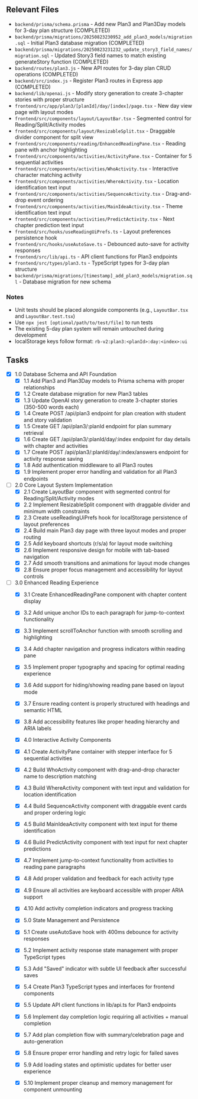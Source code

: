 ## Relevant Files

- `backend/prisma/schema.prisma` - Add new Plan3 and Plan3Day models for 3-day plan structure (COMPLETED)
- `backend/prisma/migrations/20250823230952_add_plan3_models/migration.sql` - Initial Plan3 database migration (COMPLETED)
- `backend/prisma/migrations/20250823231232_update_story3_field_names/migration.sql` - Updated Story3 field names to match existing generateStory function (COMPLETED)
- `backend/routes/plan3.js` - New API routes for 3-day plan CRUD operations (COMPLETED)
- `backend/src/index.js` - Register Plan3 routes in Express app (COMPLETED)
- `backend/lib/openai.js` - Modify story generation to create 3-chapter stories with proper structure
- `frontend/src/app/plan3/[planId]/day/[index]/page.tsx` - New day view page with layout modes
- `frontend/src/components/layout/LayoutBar.tsx` - Segmented control for Reading/Split/Activity modes
- `frontend/src/components/layout/ResizableSplit.tsx` - Draggable divider component for split view
- `frontend/src/components/reading/EnhancedReadingPane.tsx` - Reading pane with anchor highlighting
- `frontend/src/components/activities/ActivityPane.tsx` - Container for 5 sequential activities
- `frontend/src/components/activities/WhoActivity.tsx` - Interactive character matching activity
- `frontend/src/components/activities/WhereActivity.tsx` - Location identification text input
- `frontend/src/components/activities/SequenceActivity.tsx` - Drag-and-drop event ordering
- `frontend/src/components/activities/MainIdeaActivity.tsx` - Theme identification text input
- `frontend/src/components/activities/PredictActivity.tsx` - Next chapter prediction text input
- `frontend/src/hooks/useReadingUiPrefs.ts` - Layout preferences persistence hook
- `frontend/src/hooks/useAutoSave.ts` - Debounced auto-save for activity responses
- `frontend/src/lib/api.ts` - API client functions for Plan3 endpoints
- `frontend/src/types/plan3.ts` - TypeScript types for 3-day plan structure
- `backend/prisma/migrations/[timestamp]_add_plan3_models/migration.sql` - Database migration for new schema

### Notes

- Unit tests should be placed alongside components (e.g., `LayoutBar.tsx` and `LayoutBar.test.tsx`)
- Use `npx jest [optional/path/to/test/file]` to run tests
- The existing 5-day plan system will remain untouched during development
- localStorage keys follow format: `rb-v2:plan3:<planId>:day:<index>:ui`

## Tasks

- [x] 1.0 Database Schema and API Foundation
  - [x] 1.1 Add Plan3 and Plan3Day models to Prisma schema with proper relationships
  - [x] 1.2 Create database migration for new Plan3 tables
  - [x] 1.3 Update OpenAI story generation to create 3-chapter stories (350-500 words each)
  - [x] 1.4 Create POST /api/plan3 endpoint for plan creation with student and story validation
  - [x] 1.5 Create GET /api/plan3/:planId endpoint for plan summary retrieval
  - [x] 1.6 Create GET /api/plan3/:planId/day/:index endpoint for day details with chapter and activities
  - [x] 1.7 Create POST /api/plan3/:planId/day/:index/answers endpoint for activity response saving
  - [x] 1.8 Add authentication middleware to all Plan3 routes
  - [x] 1.9 Implement proper error handling and validation for all Plan3 endpoints

- [ ] 2.0 Core Layout System Implementation
  - [x] 2.1 Create LayoutBar component with segmented control for Reading/Split/Activity modes
  - [x] 2.2 Implement ResizableSplit component with draggable divider and minimum width constraints
  - [x] 2.3 Create useReadingUiPrefs hook for localStorage persistence of layout preferences
  - [x] 2.4 Build main Plan3 day page with three layout modes and proper routing
  - [x] 2.5 Add keyboard shortcuts (r/s/a) for layout mode switching
  - [x] 2.6 Implement responsive design for mobile with tab-based navigation
  - [x] 2.7 Add smooth transitions and animations for layout mode changes
  - [x] 2.8 Ensure proper focus management and accessibility for layout controls

- [ ] 3.0 Enhanced Reading Experience
  - [x] 3.1 Create EnhancedReadingPane component with chapter content display
  - [x] 3.2 Add unique anchor IDs to each paragraph for jump-to-context functionality
  - [x] 3.3 Implement scrollToAnchor function with smooth scrolling and highlighting
  - [x] 3.4 Add chapter navigation and progress indicators within reading pane
  - [x] 3.5 Implement proper typography and spacing for optimal reading experience
  - [x] 3.6 Add support for hiding/showing reading pane based on layout mode
  - [x] 3.7 Ensure reading content is properly structured with headings and semantic HTML
  - [x] 3.8 Add accessibility features like proper heading hierarchy and ARIA labels

  - [x] 4.0 Interactive Activity Components
  - [x] 4.1 Create ActivityPane container with stepper interface for 5 sequential activities
  - [x] 4.2 Build WhoActivity component with drag-and-drop character name to description matching
  - [x] 4.3 Build WhereActivity component with text input and validation for location identification
  - [x] 4.4 Build SequenceActivity component with draggable event cards and proper ordering logic
  - [x] 4.5 Build MainIdeaActivity component with text input for theme identification
  - [x] 4.6 Build PredictActivity component with text input for next chapter predictions
  - [x] 4.7 Implement jump-to-context functionality from activities to reading pane paragraphs
  - [x] 4.8 Add proper validation and feedback for each activity type
  - [x] 4.9 Ensure all activities are keyboard accessible with proper ARIA support
  - [x] 4.10 Add activity completion indicators and progress tracking

  - [x] 5.0 State Management and Persistence
  - [x] 5.1 Create useAutoSave hook with 400ms debounce for activity responses
  - [x] 5.2 Implement activity response state management with proper TypeScript types
  - [x] 5.3 Add "Saved" indicator with subtle UI feedback after successful saves
  - [x] 5.4 Create Plan3 TypeScript types and interfaces for frontend components
  - [x] 5.5 Update API client functions in lib/api.ts for Plan3 endpoints
  - [x] 5.6 Implement day completion logic requiring all activities + manual completion
  - [x] 5.7 Add plan completion flow with summary/celebration page and auto-generation
  - [x] 5.8 Ensure proper error handling and retry logic for failed saves
  - [x] 5.9 Add loading states and optimistic updates for better user experience
  - [x] 5.10 Implement proper cleanup and memory management for component unmounting
